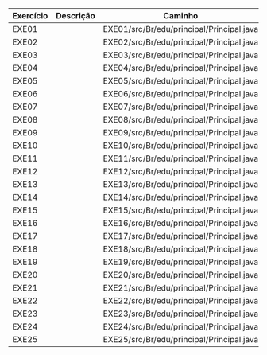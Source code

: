 
| Exercício | Descrição | Caminho                                  |
|-----------|-----------|------------------------------------------|
| EXE01     |           | EXE01/src/Br/edu/principal/Principal.java |
| EXE02     |           | EXE02/src/Br/edu/principal/Principal.java |
| EXE03     |           | EXE03/src/Br/edu/principal/Principal.java |
| EXE04     |           | EXE04/src/Br/edu/principal/Principal.java |
| EXE05     |           | EXE05/src/Br/edu/principal/Principal.java |
| EXE06     |           | EXE06/src/Br/edu/principal/Principal.java |
| EXE07     |           | EXE07/src/Br/edu/principal/Principal.java |
| EXE08     |           | EXE08/src/Br/edu/principal/Principal.java |
| EXE09     |           | EXE09/src/Br/edu/principal/Principal.java |
| EXE10     |           | EXE10/src/Br/edu/principal/Principal.java |
| EXE11     |           | EXE11/src/Br/edu/principal/Principal.java |
| EXE12     |           | EXE12/src/Br/edu/principal/Principal.java |
| EXE13     |           | EXE13/src/Br/edu/principal/Principal.java |
| EXE14     |           | EXE14/src/Br/edu/principal/Principal.java |
| EXE15     |           | EXE15/src/Br/edu/principal/Principal.java |
| EXE16     |           | EXE16/src/Br/edu/principal/Principal.java |
| EXE17     |           | EXE17/src/Br/edu/principal/Principal.java |
| EXE18     |           | EXE18/src/Br/edu/principal/Principal.java |
| EXE19     |           | EXE19/src/Br/edu/principal/Principal.java |
| EXE20     |           | EXE20/src/Br/edu/principal/Principal.java |
| EXE21     |           | EXE21/src/Br/edu/principal/Principal.java |
| EXE22     |           | EXE22/src/Br/edu/principal/Principal.java |
| EXE23     |           | EXE23/src/Br/edu/principal/Principal.java |
| EXE24     |           | EXE24/src/Br/edu/principal/Principal.java |
| EXE25     |           | EXE25/src/Br/edu/principal/Principal.java |
